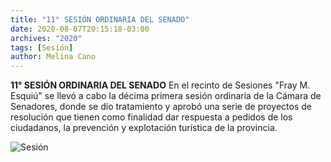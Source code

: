 ```yaml
---
title: "11° SESIÓN ORDINARIA DEL SENADO"
date: 2020-08-07T20:15:18-03:00
archives: "2020"
tags: [Sesión]
author: Melina Cano
---
```

**11° SESIÓN ORDINARIA DEL SENADO**
En el recinto de Sesiones "Fray M. Esquiú" se llevó a cabo la décima primera sesión ordinaria de la Cámara de Senadores, donde se dio tratamiento y aprobó una serie de proyectos de resolución que tienen como finalidad dar respuesta a pedidos de los ciudadanos, la prevención y  explotación turística de la provincia.

![Sesión](/img/IzandoBandera.jpg "Sesión")